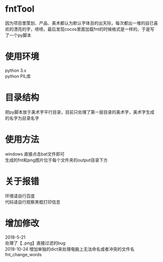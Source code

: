 # fntTool
因为项目里策划、产品、美术都认为默认字体丑的出天际，每次都出一堆的自已喜欢的漂亮的字，啧啧，最后发现cocos里面加载fnt的时候格式是一样的，于是写了一个py脚本

# 使用环境
python 3.x    
python PIL库    

# 目录结构
把py脚本放于美术字平行目录，目前只处理了第一层目录的美术字，美术字生成的名字为目录名字    

# 使用方法
windows 直接点击bat文件即可    
生成的fnt和png图片位于每个文件夹的output目录下方    

# 关于报错
环境请自行百度    
代码请自行观察黑框打印信息    

# 增加修改
2018-5-21     
处理了【..png】直接过滤的bug    
2018-10-24
增加单独的dict来处理电脑上无法命名或者冲突的文件名fnt_change_words
